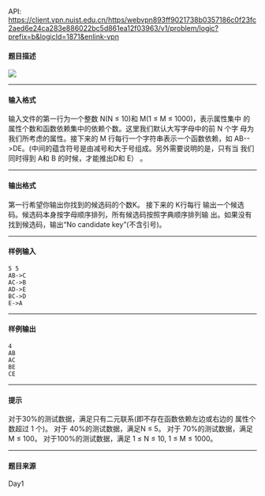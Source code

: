 API: https://client.vpn.nuist.edu.cn/https/webvpn893ff9021738b0357186c0f23fc2aed6e24ca283e886022bc5d861ea12f03963/v1/problem/logic?prefix=b&logicId=1871&enlink-vpn

#### 题目描述

![](../file/1871_0.jpg)

---

#### 输入格式

输入文件的第一行为一个整数 N(N ≤ 10)和 M(1 ≤ M ≤ 1000)，表示属性集中 的属性个数和函数依赖集中的依赖个数。这里我们默认大写字母中的前 N 个字 母为我们所考虑的属性。接下来的 M 行每行一个字符串表示一个函数依赖，如 AB-->DE。(中间的蕴含符号是由减号和大于号组成。另外需要说明的是，只有当 我们同时得到 A和 B 的时候，才能推出D和 E） 。

---

#### 输出格式

第一行希望你输出你找到的候选码的个数K。 接下来的 K行每行 输出一个候选码。候选码本身按字母顺序排列，所有候选码按照字典顺序排列输 出。如果没有找到候选码，输出“No candidate key”(不含引号)。

---

#### 样例输入
```
5 5 
AB->C 
AC->B 
AD->E 
BC->D 
E->A 

```

---

#### 样例输出
```
4 
AB 
AC 
BE 
CE 

```

---

#### 提示

对于30%的测试数据，满足只有二元联系(即不存在函数依赖左边或右边的 属性个数超过 1 个)。 对于 40%的测试数据，满足N ≤ 5。 对于 70%的测试数据，满足M ≤ 100。 对于100%的测试数据，满足 1 ≤ N ≤ 10, 1 ≤ M ≤ 1000。

---

#### 题目来源

Day1